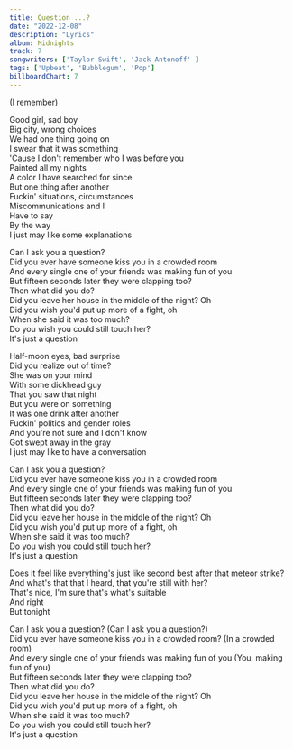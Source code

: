 ```yaml
---
title: Question ...?
date: "2022-12-08"
description: "Lyrics"
album: Midnights
track: 7
songwriters: ['Taylor Swift', 'Jack Antonoff' ]
tags: ['Upbeat', 'Bubblegum', 'Pop']
billboardChart: 7
---
```

<p className="intro">
(I remember) <br />
</p>
<p className="verse-one">
Good girl, sad boy <br />
Big city, wrong choices <br />
We had one thing going on <br />
I swear that it was something <br />
'Cause I don't remember who I was before you <br />
Painted all my nights <br />
A color I have searched for since <br />
But one thing after another <br />
Fuckin' situations, circumstances <br />
Miscommunications and I <br />
Have to say <br />
By the way <br />
I just may like some explanations <br />
</p>
<p className="chorus">
Can I ask you a question? <br />
Did you ever have someone kiss you in a crowded room <br />
And every single one of your friends was making fun of you <br />
But fifteen seconds later they were clapping too? <br />
Then what did you do? <br />
Did you leave her house in the middle of the night? Oh <br />
Did you wish you'd put up more of a fight, oh <br />
When she said it was too much? <br />
Do you wish you could still touch her? <br />
It's just a question <br />
</p>
<p className="verse-two">
Half-moon eyes, bad surprise <br />
Did you realize out of time? <br />
She was on your mind <br />
With some dickhead guy <br />
That you saw that night <br />
But you were on something <br />
It was one drink after another <br />
Fuckin' politics and gender roles <br />
And you're not sure and I don't know <br />
Got swept away in the gray <br />
I just may like to have a conversation <br />
</p>
<p className="chorus">
Can I ask you a question? <br />
Did you ever have someone kiss you in a crowded room <br />
And every single one of your friends was making fun of you <br />
But fifteen seconds later they were clapping too? <br />
Then what did you do? <br />
Did you leave her house in the middle of the night? Oh <br />
Did you wish you'd put up more of a fight, oh <br />
When she said it was too much? <br />
Do you wish you could still touch her? <br />
It's just a question <br />
</p>
<p className="bridge">
Does it feel like everything's just like second best after that meteor strike? <br />
And what's that that I heard, that you're still with her? <br />
That's nice, I'm sure that's what's suitable <br />
And right <br />
But tonight <br />
</p>
<p className="chorus">
Can I ask you a question? (Can I ask you a question?) <br />
Did you ever have someone kiss you in a crowded room? (In a crowded room) <br />
And every single one of your friends was making fun of you (You, making fun of you) <br />
But fifteen seconds later they were clapping too? <br />
Then what did you do? <br />
Did you leave her house in the middle of the night? Oh <br />
Did you wish you'd put up more of a fight, oh <br />
When she said it was too much? <br />
Do you wish you could still touch her? <br />
It's just a question <br />
</p>
